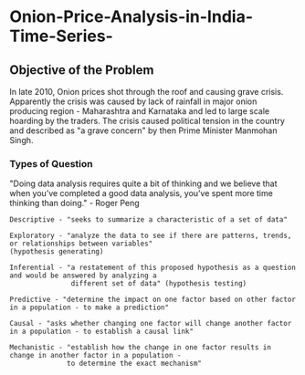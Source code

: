 # Onion-Price-Analysis-in-India-Time-Series-


## Objective of the Problem

In late 2010, Onion prices shot through the roof and causing grave crisis. Apparently the crisis was caused by lack of rainfall in major onion producing region - Maharashtra and Karnataka and led to large scale hoarding by the traders. The crisis caused political tension in the country and described as "a grave concern" by then Prime Minister Manmohan Singh.

### Types of Question

   "Doing data analysis requires quite a bit of thinking and we believe that when you’ve completed a good data analysis, you’ve spent more time thinking than doing." - Roger Peng

    Descriptive - "seeks to summarize a characteristic of a set of data"
    
    Exploratory - "analyze the data to see if there are patterns, trends, or relationships between variables"
    (hypothesis generating)
    
    Inferential - "a restatement of this proposed hypothesis as a question and would be answered by analyzing a 
                   different set of data" (hypothesis testing)
    
    Predictive - "determine the impact on one factor based on other factor in a population - to make a prediction"
    
    Causal - "asks whether changing one factor will change another factor in a population - to establish a causal link"
    
    Mechanistic - "establish how the change in one factor results in change in another factor in a population -
                  to determine the exact mechanism"
